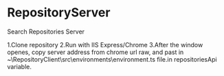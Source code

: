 # RepositoryServer
Search Repositories Server

1.Clone repository
2.Run with IIS Express/Chrome
3.After the window openes, copy server address from chrome url raw, and past in ~\RepositoryClient\src\environments\environment.ts file.in repositoriesApi variable.

